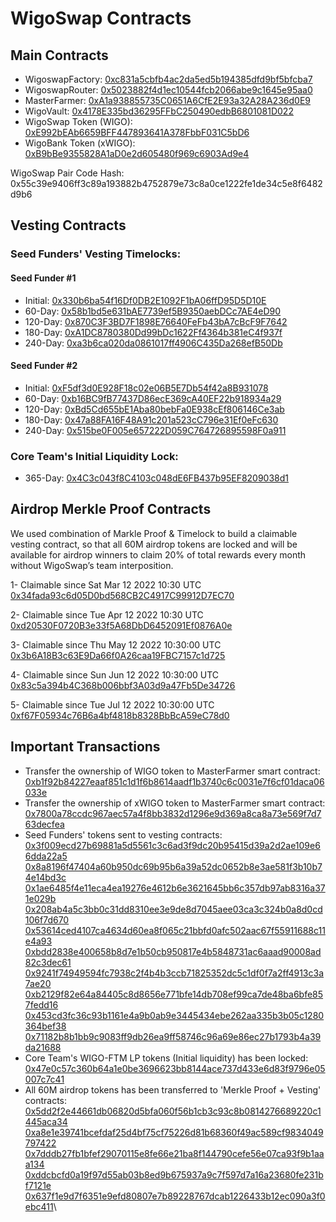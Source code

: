 # WigoSwap Contracts

## Main Contracts

* WigoswapFactory: [0xc831a5cbfb4ac2da5ed5b194385dfd9bf5bfcba7](https://ftmscan.com/address/0xc831a5cbfb4ac2da5ed5b194385dfd9bf5bfcba7#code)
* WigoswapRouter: [0x5023882f4d1ec10544fcb2066abe9c1645e95aa0](https://ftmscan.com/address/0x5023882f4d1ec10544fcb2066abe9c1645e95aa0#code)
* MasterFarmer: [0xA1a938855735C0651A6CfE2E93a32A28A236d0E9](https://ftmscan.com/address/0xA1a938855735C0651A6CfE2E93a32A28A236d0E9#code)
* WigoVault: [0x4178E335bd36295FFbC250490edbB6801081D022](https://ftmscan.com/address/0x4178E335bd36295FFbC250490edbB6801081D022#code)
* WigoSwap Token (WIGO): [0xE992bEAb6659BFF447893641A378FbbF031C5bD6](https://ftmscan.com/address/0xE992bEAb6659BFF447893641A378FbbF031C5bD6#code)
* WigoBank Token (xWIGO): [0xB9bBe9355828A1aD0e2d605480f969c6903Ad9e4](https://ftmscan.com/address/0xB9bBe9355828A1aD0e2d605480f969c6903Ad9e4#code)

WigoSwap Pair Code Hash:\
0x55c39e9406ff3c89a193882b4752879e73c8a0ce1222fe1de34c5e8f6482d9b6

## Vesting Contracts

### Seed Funders' Vesting Timelocks:

#### Seed Funder #1

* Initial: [0x330b6ba54f16Df0DB2E1092F1bA06ffD95D5D10E](https://ftmscan.com/address/0x330b6ba54f16Df0DB2E1092F1bA06ffD95D5D10E)
* 60-Day: [0x58b1bd5e631bAE7739ef5B9350aebDCc7AE4eD90](https://ftmscan.com/address/0x58b1bd5e631bAE7739ef5B9350aebDCc7AE4eD90)
* 120-Day: [0x870C3F3BD7F1898E76640FeFb43bA7cBcF9F7642](https://ftmscan.com/address/0x870C3F3BD7F1898E76640FeFb43bA7cBcF9F7642)
* 180-Day: [0xA1DC8780380Dd99bDc1622Ff4364b381eC4f937f](https://ftmscan.com/address/0xA1DC8780380Dd99bDc1622Ff4364b381eC4f937f)
* 240-Day: [0xa3b6ca020da0861017ff4906C435Da268efB50Db](https://ftmscan.com/address/0xa3b6ca020da0861017ff4906C435Da268efB50Db)

#### Seed Funder #2

* Initial: [0xF5df3d0E928F18c02e06B5E7Db54f42a8B931078](https://ftmscan.com/address/0xF5df3d0E928F18c02e06B5E7Db54f42a8B931078)
* 60-Day: [0xb16BC9fB77437D86ecE369cA40EF22b918934a29](https://ftmscan.com/address/0xb16BC9fB77437D86ecE369cA40EF22b918934a29)
* 120-Day: [0xBd5Cd655bE1Aba80bebFa0E938cEf806146Ce3ab](https://ftmscan.com/address/0xBd5Cd655bE1Aba80bebFa0E938cEf806146Ce3ab)
* 180-Day: [0x47a88FA16F48A91c201a523cC796e31Ef0eFc630](https://ftmscan.com/address/0x47a88FA16F48A91c201a523cC796e31Ef0eFc630)
* 240-Day: [0x515be0F005e657222D059C764726895598F0a911](https://ftmscan.com/address/0x515be0F005e657222D059C764726895598F0a911)

### Core Team's Initial Liquidity Lock:

* 365-Day: [0x4C3c043f8C4103c048dE6FB437b95EF8209038d1](https://ftmscan.com/address/0x4C3c043f8C4103c048dE6FB437b95EF8209038d1)

## Airdrop Merkle Proof Contracts

We used combination of Markle Proof & Timelock to build a claimable vesting contract, so that all 60M airdrop tokens are locked and will be available for airdrop winners to claim 20% of total rewards every month without WigoSwap’s team interposition.

1- Claimable since Sat Mar 12 2022 10:30 UTC[\
0x34fada93c6d05D0bd568CB2C4917C99912D7EC70](https://ftmscan.com/address/0x34fada93c6d05D0bd568CB2C4917C99912D7EC70)

2- Claimable since Tue Apr 12 2022 10:30 UTC\
[0xd20530F0720B3e33f5A68DbD6452091Ef0876A0e](https://ftmscan.com/address/0xd20530F0720B3e33f5A68DbD6452091Ef0876A0e)

3- Claimable since Thu May 12 2022 10:30:00 UTC\
[0x3b6A18B3c63E9Da66f0A26caa19FBC7157c1d725](https://ftmscan.com/address/0x3b6A18B3c63E9Da66f0A26caa19FBC7157c1d725)

4- Claimable since Sun Jun 12 2022 10:30:00 UTC\
[0x83c5a394b4C368b006bbf3A03d9a47Fb5De34726](https://ftmscan.com/address/0x83c5a394b4C368b006bbf3A03d9a47Fb5De34726)

5- Claimable since Tue Jul 12 2022 10:30:00 UTC\
[0xf67F05934c76B6a4bf4818b8328BbBcA59eC78d0](https://ftmscan.com/address/0xf67F05934c76B6a4bf4818b8328BbBcA59eC78d0)

## Important Transactions

* Transfer the ownership of WIGO token to MasterFarmer smart contract:\
  [0xb1f92b84227eaaf851c1d1f6b8614aadf1b3740c6c0031e7f6cf01daca06033e](https://ftmscan.com/tx/0xb1f92b84227eaaf851c1d1f6b8614aadf1b3740c6c0031e7f6cf01daca06033e)
* Transfer the ownership of xWIGO token to MasterFarmer smart contract:\
  [0x7800a78ccdc967aec57a4f8bb3832d1296e9d369a8ca8a73e569f7d763decfea](https://ftmscan.com/tx/0x7800a78ccdc967aec57a4f8bb3832d1296e9d369a8ca8a73e569f7d763decfea)
* Seed Funders' tokens sent to vesting contracts:\
  [0x3f009ecd27b69881a5d5561c3c6ad3f9dc20b95415d39a2d2ae109e66dda22a5](https://ftmscan.com/tx/0x3f009ecd27b69881a5d5561c3c6ad3f9dc20b95415d39a2d2ae109e66dda22a5)\
  [0x8a8196f47404a60b950dc69b95b6a39a52dc0652b8e3ae581f3b10b74e14bd3c](https://ftmscan.com/tx/0x8a8196f47404a60b950dc69b95b6a39a52dc0652b8e3ae581f3b10b74e14bd3c)\
  [0x1ae6485f4e11eca4ea19276e4612b6e3621645bb6c357db97ab8316a371e029b](https://ftmscan.com/tx/0x1ae6485f4e11eca4ea19276e4612b6e3621645bb6c357db97ab8316a371e029b)\
  [0x208ab4a5c3bb0c31dd8310ee3e9de8d7045aee03ca3c324b0a8d0cd106f7d670](https://ftmscan.com/tx/0x208ab4a5c3bb0c31dd8310ee3e9de8d7045aee03ca3c324b0a8d0cd106f7d670)\
  [0x53614ced4107ca4634d60ea8f065c21bbfd0afc502aac67f55911688c11e4a93](https://ftmscan.com/tx/0x53614ced4107ca4634d60ea8f065c21bbfd0afc502aac67f55911688c11e4a93)\
  [0xbdd2838e400658b8d7e1b50cb950817e4b5848731ac6aaad90008ad82c3dec61](https://ftmscan.com/tx/0xbdd2838e400658b8d7e1b50cb950817e4b5848731ac6aaad90008ad82c3dec61)\
  [0x9241f74949594fc7938c2f4b4b3ccb71825352dc5c1df0f7a2ff4913c3a7ae20](https://ftmscan.com/tx/0x9241f74949594fc7938c2f4b4b3ccb71825352dc5c1df0f7a2ff4913c3a7ae20)\
  [0xb2129f82e64a84405c8d8656e771bfe14db708ef99ca7de48ba6bfe857fedd16](https://ftmscan.com/tx/0xb2129f82e64a84405c8d8656e771bfe14db708ef99ca7de48ba6bfe857fedd16)\
  [0x453cd3fc36c93b1161e4a9b0ab9e3445434ebe262aa335b3b05c1280364bef38](https://ftmscan.com/tx/0x453cd3fc36c93b1161e4a9b0ab9e3445434ebe262aa335b3b05c1280364bef38)\
  [0x71182b8b1bb9c9083ff9db26ea9ff58746c96a69e86ec27b1793b4a39da21688](https://ftmscan.com/tx/0x71182b8b1bb9c9083ff9db26ea9ff58746c96a69e86ec27b1793b4a39da21688)
* Core Team's WIGO-FTM LP tokens (Initial liquidity) has been locked:\
  [0x47e0c57c360b64a1e0be3696623bb8144ace737d433e6d83f9796e05007c7c41](https://ftmscan.com/tx/0x47e0c57c360b64a1e0be3696623bb8144ace737d433e6d83f9796e05007c7c41)
* All 60M airdrop tokens has been transferred to 'Merkle Proof + Vesting' contracts:\
  [0x5dd2f2e44661db06820d5bfa060f56b1cb3c93c8b0814276689220c1445aca34](https://ftmscan.com/tx/0x5dd2f2e44661db06820d5bfa060f56b1cb3c93c8b0814276689220c1445aca34)\
  [0xa8e1e39741bcefdaf25d4bf75cf75226d81b68360f49ac589cf9834049797422](https://ftmscan.com/tx/0xa8e1e39741bcefdaf25d4bf75cf75226d81b68360f49ac589cf9834049797422)\
  [0x7dddb27fb1bfef29070115e8fe66e21ba8f144790cefe56e07ca93f9b1aaa134](https://ftmscan.com/tx/0x7dddb27fb1bfef29070115e8fe66e21ba8f144790cefe56e07ca93f9b1aaa134)\
  [0xddcbcfd0a19f97d55ab03b8ed9b675937a9c7f597d7a16a23680fe231bf7121e](https://ftmscan.com/tx/0xddcbcfd0a19f97d55ab03b8ed9b675937a9c7f597d7a16a23680fe231bf7121e)\
  [0x637f1e9d7f6351e9efd80807e7b89228767dcab1226433b12ec090a3f0ebc411](https://ftmscan.com/tx/0x637f1e9d7f6351e9efd80807e7b89228767dcab1226433b12ec090a3f0ebc411)\

